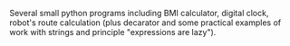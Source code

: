 Several small python programs including BMI calculator, digital clock, robot's route calculation (plus decarator and some practical examples of work with strings and principle "expressions are lazy").
